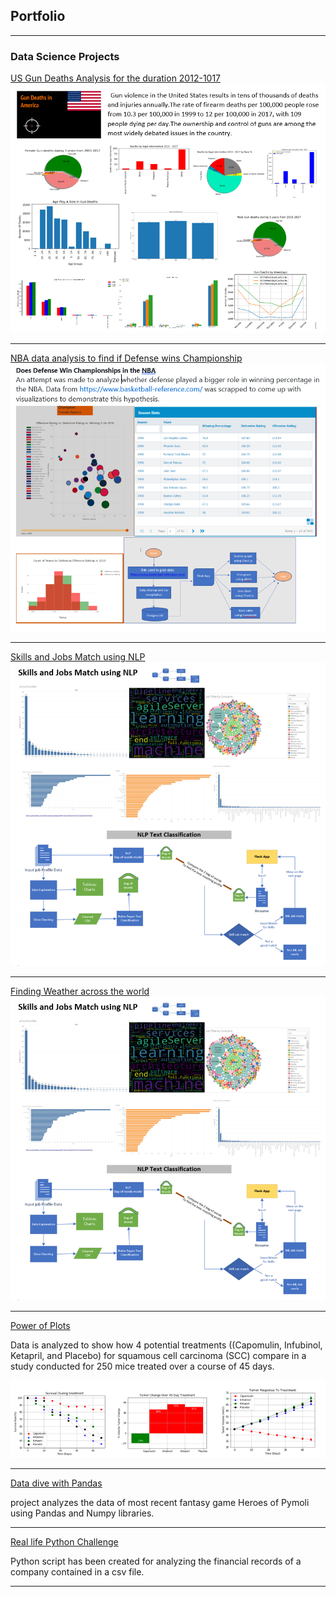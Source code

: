 ## Portfolio

---

### Data Science Projects

[US Gun Deaths Analysis for the duration 2012-1017 ](https://github.com/SharmaBhumi/Project-1)
<img src="images/gun_violence_analysis.PNG?raw=true"/>

---
[NBA data analysis to find if Defense wins Championship ](https://sharmabhumi.github.io/Project-02-NBA-Analysis/)
<img src="images/NBA Analysis.PNG?raw=true"/>

---
[Skills and Jobs Match using NLP ](https://github.com/SharmaBhumi/ML_Skills_Match)
<img src="images/NLP Text classification.PNG?raw=true"/>

----

[Finding Weather across the world](https://sharmabhumi.github.io/Python_API_Challenge/)
<img src="images/NLP Text classification.PNG?raw=true"/>

---
[Power of Plots](https://sharmabhumi.github.io/MatPlotLib/)
<p> Data is analyzed to show how 4 potential treatments ((Capomulin, Infubinol, Ketapril, and Placebo) for squamous cell carcinoma (SCC) compare in a study conducted for 250 mice treated over a course of 45 days. </p>
<img src="images/matplotlib_captures.PNG?raw=true"/>

---
[Data dive with Pandas ](https://sharmabhumi.github.io/pandas_challenge/)
<p>project analyzes the data of most recent fantasy game Heroes of Pymoli using Pandas and Numpy libraries.</p>

---
[Real life Python Challenge](https://sharmabhumi.github.io/python-challenge/)
<p>Python script has been created for analyzing the financial records of a company contained in a csv file.</p>

---
